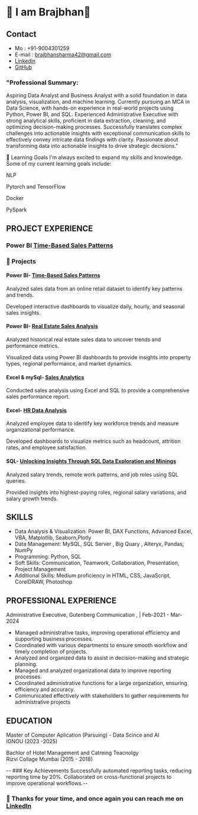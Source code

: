 # 👋 I am Brajbhan🤝

## Contact 
* Mo : +91-9004301259
* E-mail : brajbhansharma42@gmail.com
* <a href =  "www.linkedin.com/in/brajbhan-sharma-53332b1b1" > Linkedin </a>
* <a href= "https://github.com/Brajbhan108" > GitHub </a>

### "Professional Summary:
Aspiring Data Analyst and Business Analyst with a solid foundation in data analysis, visualization, and machine learning. Currently pursuing an MCA in Data Science, with hands-on experience in real-world projects using Python, Power BI, and SQL. Experienced Administrative Executive with strong analytical skills, proficient in data extraction, cleaning, and optimizing decision-making processes. Successfully translates complex challenges into actionable insights with exceptional communication skills to effectively convey intricate data findings with clarity. Passionate about transforming data into actionable insights to drive strategic decisions."

🌱 Learning Goals I'm always excited to expand my skills and knowledge. Some of my current learning goals include:

NLP

Pytorch and TensorFlow

Docker

PySpark

## **PROJECT EXPERIENCE**
### Power BI <a href="https://github.com/Brajbhan108/Time-Based-Sales-Patterns-Power-bi">Time-Based Sales Patterns</a>

### 🔭 Projects

#### Power BI-  <a href="https://github.com/Brajbhan108/Time-Based-Sales-Patterns-Power-bi">Time-Based Sales Patterns</a>

Analyzed sales data from an online retail dataset to identify key patterns and trends.

Developed interactive dashboards to visualize daily, hourly, and seasonal sales insights.

#### Power BI- <a href="https://github.com/Brajbhan108/Real-Estate-Power-Bi-Project"> Real Estate Sales Analysis </a>

Analyzed historical real estate sales data to uncover trends and performance metrics.

Visualized data using Power BI dashboards to provide insights into property types, regional performance, and market dynamics.

#### Excel & mySql- <a href="https://github.com/Brajbhan108/Excal-Sales-Analystics"> Sales Analytics </a>

Conducted sales analysis using Excel and SQL to provide a comprehensive sales performance report.

#### Excel- <a href="https://github.com/Brajbhan108/Excel_project"> HR Data Analysis </a>

Analyzed employee data to identify key workforce trends and measure organizational performance.

Developed dashboards to visualize metrics such as headcount, attrition rates, and employee satisfaction.

#### SQL- <a href="https://github.com/Brajbhan108/mysql_Project"> Unlocking Insights Through SQL Data Exploration and Minings </a>

Analyzed salary trends, remote work patterns, and job roles using SQL queries.

Provided insights into highest-paying roles, regional salary variations, and salary growth trends.



## SKILLS
* Data Analysis & Visualization: Power BI, DAX Functions, Advanced Excel, VBA, Matplotlib, Seaborn,Plotly
* Data Management: MySQL, SQL Server , Big Quary ,  Alteryx, Pandas, NumPy
* Programming: Python, SQL
* Soft Skills: Communication, Teamwork, Collaboration, Presentation, Project Management
* Additional Skills: Medium proficiency in HTML, CSS, JavaScript, CorelDRAW, Photoshop

## PROFESSIONAL EXPERIENCE 
Administrative Executive, Gutenberg Communication ,  | Feb-2021 - Mar- 2024

* Managed administrative tasks, improving operational efficiency and supporting business processes.
* Coordinated with various departments to ensure smooth workflow and timely completion of projects.
* Analyzed and organized data to assist in decision-making and strategic planning.
* Managed and analyzed organizational data to improve reporting processes.
* Coordinated administrative functions for a large organization, ensuring efficiency and accuracy.
* Communicated effectively with stakeholders to gather requirements for administrative projects

## EDUCATION 
Master of Computer Aplication (Parsuing) - Data Scince and AI <br> 
IGNOU (2023 -2025) 

Bachlor of Hotel Management and Catreing Teacnolgy <br>
Rizvi Collage Mumbai (2015 - 2018)

-- ### Key Achievements
Successfully automated reporting tasks, reducing reporting time by 20%.
Collaborated on cross-functional projects to improve operational workflows.--

### 🚀 Thanks for your time, and once again you can reach me on <a href =  "www.linkedin.com/in/brajbhan-sharma-53332b1b1" > LinkedIn </a>
